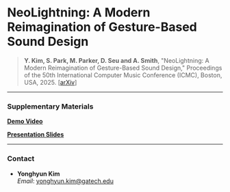 # NeoLightning: A Modern Reimagination of Gesture-Based Sound Design

> **Y. Kim, S. Park, M. Parker, D. Seu and A. Smith**, "NeoLightning: A Modern Reimagination of Gesture-Based Sound Design," Proceedings of the 50th International Computer Music Conference (ICMC), Boston, USA, 2025. [[arXiv](https://arxiv.org/abs/2505.10686)]

---
### Supplementary Materials
[**Demo Video**](https://drive.google.com/file/d/1JUpkNOCY-z0gEb9939T8TpelWigX1Xhu/view?usp=sharing)

[**Presentation Slides**](https://docs.google.com/presentation/d/1JoClaxOVBaUwS-ZYQ72lxEkL2JP6y_NJhi6nC3WdHIo/edit?usp=sharing)

---

### Contact
- **Yonghyun Kim**  
  *Email*: [yonghyun.kim@gatech.edu](mailto:yonghyun.kim@gatech.edu)
